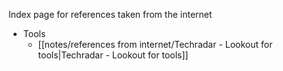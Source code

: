 Index page for references taken from the internet
- Tools
	- [[notes/references from internet/Techradar - Lookout for tools|Techradar - Lookout for tools]]